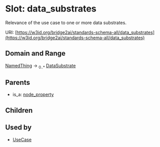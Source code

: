 
# Slot: data_substrates

Relevance of the use case to one or more data substrates.

URI: [https://w3id.org/bridge2ai/standards-schema-all/data_substrates](https://w3id.org/bridge2ai/standards-schema-all/data_substrates)


## Domain and Range

[NamedThing](NamedThing.md) &#8594;  <sub>0..\*</sub> [DataSubstrate](DataSubstrate.md)

## Parents

 *  is_a: [node_property](node_property.md)

## Children


## Used by

 * [UseCase](UseCase.md)
